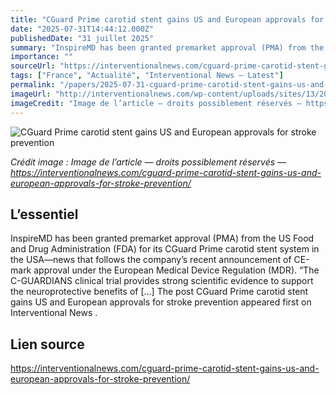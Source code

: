 ```yaml
---
title: "CGuard Prime carotid stent gains US and European approvals for stroke prevention"
date: "2025-07-31T14:44:12.000Z"
publishedDate: "31 juillet 2025"
summary: "InspireMD has been granted premarket approval (PMA) from the US Food and Drug Administration (FDA) for its CGuard Prime carotid stent system in the USA—news that follows the company’s recent announcement of CE-mark approval under the European Medical Device Regulation (MDR). “The C-GUARDIANS clinical trial provides strong scientific evidence to support the neuroprotective benefits of [&#8230;] The post CGuard Prime carotid stent gains US and European approvals for stroke prevention appeared first on Interventional News ."
importance: ""
sourceUrl: "https://interventionalnews.com/cguard-prime-carotid-stent-gains-us-and-european-approvals-for-stroke-prevention/"
tags: ["France", "Actualité", "Interventional News — Latest"]
permalink: "/papers/2025-07-31-cguard-prime-carotid-stent-gains-us-and-european-approvals-for-stroke-prevention"
imageUrl: "http://interventionalnews.com/wp-content/uploads/sites/13/2023/11/InspireMD-logo-featured.jpg"
imageCredit: "Image de l’article — droits possiblement réservés — https://interventionalnews.com/cguard-prime-carotid-stent-gains-us-and-european-approvals-for-stroke-prevention/"
---
```


![CGuard Prime carotid stent gains US and European approvals for stroke prevention](http://interventionalnews.com/wp-content/uploads/sites/13/2023/11/InspireMD-logo-featured.jpg)

*Crédit image : Image de l’article — droits possiblement réservés — https://interventionalnews.com/cguard-prime-carotid-stent-gains-us-and-european-approvals-for-stroke-prevention/*

## L’essentiel

InspireMD has been granted premarket approval (PMA) from the US Food and Drug Administration (FDA) for its CGuard Prime carotid stent system in the USA—news that follows the company’s recent announcement of CE-mark approval under the European Medical Device Regulation (MDR). “The C-GUARDIANS clinical trial provides strong scientific evidence to support the neuroprotective benefits of [&#8230;] The post CGuard Prime carotid stent gains US and European approvals for stroke prevention appeared first on Interventional News .

## Lien source

https://interventionalnews.com/cguard-prime-carotid-stent-gains-us-and-european-approvals-for-stroke-prevention/
